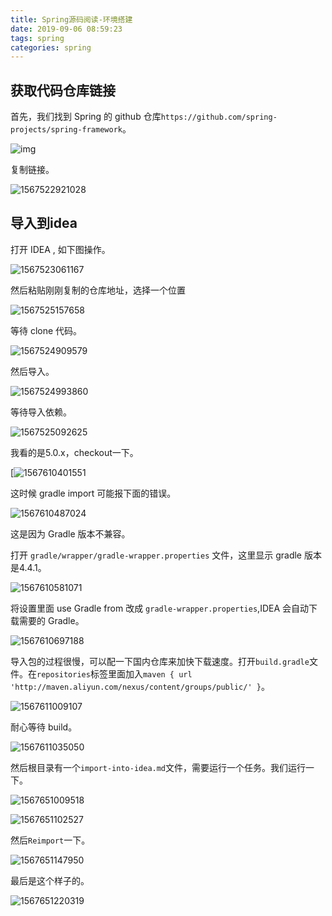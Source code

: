 ```yaml
---
title: Spring源码阅读-环境搭建
date: 2019-09-06 08:59:23
tags: spring
categories: spring
---
```




## 获取代码仓库链接

首先，我们找到 Spring 的 github 仓库`https://github.com/spring-projects/spring-framework`。

![img](springSourceNote-environment/1.1.jpg)

复制链接。

![1567522921028](springSourceNote-environment/1567522921028.png)

## 导入到idea

打开 IDEA , 如下图操作。

![1567523061167](springSourceNote-environment/1567610069060.png)

然后粘贴刚刚复制的仓库地址，选择一个位置

![1567525157658](springSourceNote-environment/1567525157658.png)

等待 clone 代码。

![1567524909579](springSourceNote-environment/1567524909579.png)

然后导入。

![1567524993860](springSourceNote-environment/1567524993860.png)

等待导入依赖。

![1567525092625](springSourceNote-environment/1567525092625.png)

我看的是5.0.x，checkout一下。

[![1567610401551](springSourceNote-environment/1567610401551.png)

这时候 gradle import 可能报下面的错误。

![1567610487024](springSourceNote-environment/1567610487024.png)

这是因为 Gradle 版本不兼容。

打开 `gradle/wrapper/gradle-wrapper.properties` 文件，这里显示 gradle 版本是4.4.1。

![1567610581071](springSourceNote-environment/1567610581071.png)

将设置里面 use Gradle from 改成 `gradle-wrapper.properties`,IDEA 会自动下载需要的 Gradle。

![1567610697188](springSourceNote-environment/1567610697188.png)

导入包的过程很慢，可以配一下国内仓库来加快下载速度。打开`build.gradle`文件。在`repositories`标签里面加入`maven { url 'http://maven.aliyun.com/nexus/content/groups/public/' }`。

![1567611009107](springSourceNote-environment/1567611009107.png)

耐心等待 build。

![1567611035050](springSourceNote-environment/1567611035050.png)

然后根目录有一个`import-into-idea.md`文件，需要运行一个任务。我们运行一下。

![1567651009518](springSourceNote-environment/1567651009518.png)

![1567651102527](springSourceNote-environment/1567651102527.png)

然后`Reimport`一下。

![1567651147950](springSourceNote-environment/1567651147950.png)

最后是这个样子的。

![1567651220319](springSourceNote-environment/1567651220319-1567991114930.png)